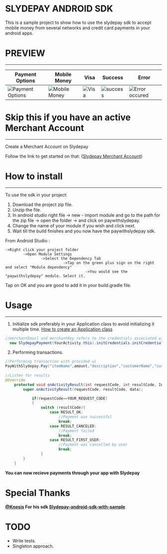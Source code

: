 # SLYDEPAY ANDROID SDK
This is a sample project to show how to use the slydepay sdk to accept mobile money from several networks and credit card payments in your android apps.

# PREVIEW
----

| Payment Options  | Mobile Money | Visa | Success | Error |
| ------------- | ------------- | ------------- | ------------- | ------------- |
| ![Payment Options](https://github.com/norrisboat/SlydepayAndroidREST/blob/master/Screenshots/payment_optioons.png?raw=true "Payment Options")  | ![Mobile Money](https://github.com/norrisboat/SlydepayAndroidREST/blob/master/Screenshots/mobile_money.png?raw=true "Mobile Money")  | ![Visa](https://github.com/norrisboat/SlydepayAndroidREST/blob/master/Screenshots/visa1.png?raw=true "Visa") | ![success](https://github.com/norrisboat/SlydepayAndroidREST/blob/master/Screenshots/success.png?raw=true "Transaction successful") | ![Error occured](https://github.com/norrisboat/SlydepayAndroidREST/blob/master/Screenshots/error.png?raw=true "Error occured")|

# Skip this if you have an active Merchant Account
-------------------------------------------------

Create a Merchant Account on Slydepay

Follow the link to get started on that:
([Slydepay Merchant Account](https://app.slydepay.com.gh/auth/signup#business_reg))

# How to install
---------------------------------------
To use the sdk in your project:

1. Download the project zip file.
2. Unzip the file.
3. In android studio right file -> new - import module and go to the path for the zip file -> open the folder -> and click on paywithslydepay.
4. Change the name of your module if you wish and click next.
5. Wait till the build finishes and you now have the paywithslydepay sdk.
    

From Android Studio :
```
->Right click your project folder 
        ->Open Module Settings 
                ->Select the Dependency Tab 
                          ->Tap on the green plus sign on the right and select "Module dependency" 
                                    ->You would see the "paywithslydepay" module. Select it.
```

Tap on OK and you are good to add it in your build.gradle file.

# Usage
---------------------------------------

1. Initialize sdk preferably in your Application class to avoid initializing it multiple time. 
[How to create an Application class](https://github.com/codepath/android_guides/wiki/Understanding-the-Android-Application-Class)
```java
//merchantEmail and merchantKey refers to the credentials associated with your merchant account from MTN
  new SlydepayPayment(YourActivity.this).initCredentials.initCredentials(merchantEmail,merchantKey);
```

2. Performing transactions.
```java
//Performing transaction with provided ui
PayWithSlydepay.Pay("itemName",amount,"description","customerName","customerEmail","orderCode","phoneNumber",requestCode);
 
//Listen for results
@Override
    protected void onActivityResult(int requestCode, int resultCode, Intent data) {
        super.onActivityResult(requestCode, resultCode, data);

            if(requestCode==YOUR_REQUEST_CODE)
            {
                switch (resultCode){
                    case RESULT_OK:
                        //Payment was successful
                        break;
                    case RESULT_CANCELED:
                        //Payment failed
                        break;
                    case RESULT_FIRST_USER:
                        //Payment was cancelled by user
                        break;
                }
        }
    }
```
**You can now recieve payments through your app with Slydepay**

# Special Thanks
**[@Knesis](https://github.com/Knexis) For his sdk [Slydepay-android-sdk-with-sample](https://github.com/Knexis/Slydepay-android-sdk-with-sample)** 

# TODO
* Write tests.
* Singleton approach.

